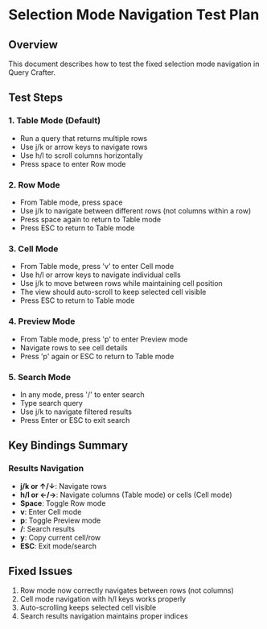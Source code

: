 # Selection Mode Navigation Test Plan

## Overview
This document describes how to test the fixed selection mode navigation in Query Crafter.

## Test Steps

### 1. Table Mode (Default)
- Run a query that returns multiple rows
- Use j/k or arrow keys to navigate rows
- Use h/l to scroll columns horizontally
- Press space to enter Row mode

### 2. Row Mode
- From Table mode, press space
- Use j/k to navigate between different rows (not columns within a row)
- Press space again to return to Table mode
- Press ESC to return to Table mode

### 3. Cell Mode  
- From Table mode, press 'v' to enter Cell mode
- Use h/l or arrow keys to navigate individual cells
- Use j/k to move between rows while maintaining cell position
- The view should auto-scroll to keep selected cell visible
- Press ESC to return to Table mode

### 4. Preview Mode
- From Table mode, press 'p' to enter Preview mode
- Navigate rows to see cell details
- Press 'p' again or ESC to return to Table mode

### 5. Search Mode
- In any mode, press '/' to enter search
- Type search query
- Use j/k to navigate filtered results
- Press Enter or ESC to exit search

## Key Bindings Summary

### Results Navigation
- **j/k or ↑/↓**: Navigate rows
- **h/l or ←/→**: Navigate columns (Table mode) or cells (Cell mode)
- **Space**: Toggle Row mode
- **v**: Enter Cell mode
- **p**: Toggle Preview mode
- **/**: Search results
- **y**: Copy current cell/row
- **ESC**: Exit mode/search

## Fixed Issues
1. Row mode now correctly navigates between rows (not columns)
2. Cell mode navigation with h/l keys works properly
3. Auto-scrolling keeps selected cell visible
4. Search results navigation maintains proper indices